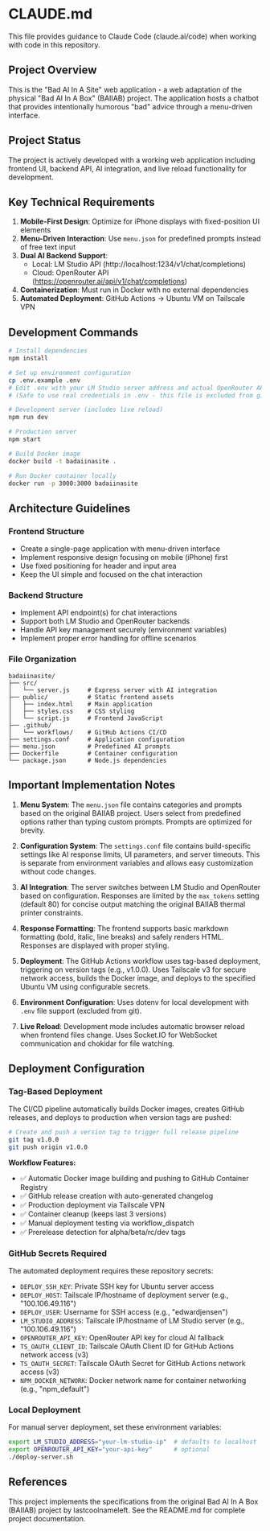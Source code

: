 # CLAUDE.md

This file provides guidance to Claude Code (claude.ai/code) when working with code in this repository.

## Project Overview

This is the "Bad AI In A Site" web application - a web adaptation of the physical "Bad AI In A Box" (BAIIAB) project. The application hosts a chatbot that provides intentionally humorous "bad" advice through a menu-driven interface.

## Project Status

The project is actively developed with a working web application including frontend UI, backend API, AI integration, and live reload functionality for development.

## Key Technical Requirements

1. **Mobile-First Design**: Optimize for iPhone displays with fixed-position UI elements
2. **Menu-Driven Interaction**: Use `menu.json` for predefined prompts instead of free text input
3. **Dual AI Backend Support**:
   - Local: LM Studio API (http://localhost:1234/v1/chat/completions)
   - Cloud: OpenRouter API (https://openrouter.ai/api/v1/chat/completions)
4. **Containerization**: Must run in Docker with no external dependencies
5. **Automated Deployment**: GitHub Actions → Ubuntu VM on Tailscale VPN

## Development Commands

```bash
# Install dependencies
npm install

# Set up environment configuration
cp .env.example .env
# Edit .env with your LM Studio server address and actual OpenRouter API key
# (Safe to use real credentials in .env - this file is excluded from git)

# Development server (includes live reload)
npm run dev

# Production server
npm start

# Build Docker image
docker build -t badaiinasite .

# Run Docker container locally
docker run -p 3000:3000 badaiinasite
```

## Architecture Guidelines

### Frontend Structure
- Create a single-page application with menu-driven interface
- Implement responsive design focusing on mobile (iPhone) first
- Use fixed positioning for header and input area
- Keep the UI simple and focused on the chat interaction

### Backend Structure
- Implement API endpoint(s) for chat interactions
- Support both LM Studio and OpenRouter backends
- Handle API key management securely (environment variables)
- Implement proper error handling for offline scenarios

### File Organization
```
badaiinasite/
├── src/
│   └── server.js     # Express server with AI integration
├── public/           # Static frontend assets
│   ├── index.html    # Main application
│   ├── styles.css    # CSS styling
│   └── script.js     # Frontend JavaScript
├── .github/
│   └── workflows/    # GitHub Actions CI/CD
├── settings.conf     # Application configuration
├── menu.json         # Predefined AI prompts
├── Dockerfile        # Container configuration
└── package.json      # Node.js dependencies
```

## Important Implementation Notes

1. **Menu System**: The `menu.json` file contains categories and prompts based on the original BAIIAB project. Users select from predefined options rather than typing custom prompts. Prompts are optimized for brevity.

2. **Configuration System**: The `settings.conf` file contains build-specific settings like AI response limits, UI parameters, and server timeouts. This is separate from environment variables and allows easy customization without code changes.

3. **AI Integration**: The server switches between LM Studio and OpenRouter based on configuration. Responses are limited by the `max_tokens` setting (default 80) for concise output matching the original BAIIAB thermal printer constraints.

4. **Response Formatting**: The frontend supports basic markdown formatting (bold, italic, line breaks) and safely renders HTML. Responses are displayed with proper styling.

5. **Deployment**: The GitHub Actions workflow uses tag-based deployment, triggering on version tags (e.g., v1.0.0). Uses Tailscale v3 for secure network access, builds the Docker image, and deploys to the specified Ubuntu VM using configurable secrets.

6. **Environment Configuration**: Uses dotenv for local development with `.env` file support (excluded from git).

7. **Live Reload**: Development mode includes automatic browser reload when frontend files change. Uses Socket.IO for WebSocket communication and chokidar for file watching.

## Deployment Configuration

### Tag-Based Deployment
The CI/CD pipeline automatically builds Docker images, creates GitHub releases, and deploys to production when version tags are pushed:

```bash
# Create and push a version tag to trigger full release pipeline
git tag v1.0.0
git push origin v1.0.0
```

**Workflow Features:**
- ✅ Automatic Docker image building and pushing to GitHub Container Registry
- ✅ GitHub release creation with auto-generated changelog
- ✅ Production deployment via Tailscale VPN
- ✅ Container cleanup (keeps last 3 versions)
- ✅ Manual deployment testing via workflow_dispatch
- ✅ Prerelease detection for alpha/beta/rc/dev tags

### GitHub Secrets Required
The automated deployment requires these repository secrets:
- `DEPLOY_SSH_KEY`: Private SSH key for Ubuntu server access
- `DEPLOY_HOST`: Tailscale IP/hostname of deployment server (e.g., "100.106.49.116")
- `DEPLOY_USER`: Username for SSH access (e.g., "edwardjensen")
- `LM_STUDIO_ADDRESS`: Tailscale IP/hostname of LM Studio server (e.g., "100.106.49.116")
- `OPENROUTER_API_KEY`: OpenRouter API key for cloud AI fallback
- `TS_OAUTH_CLIENT_ID`: Tailscale OAuth Client ID for GitHub Actions network access (v3)
- `TS_OAUTH_SECRET`: Tailscale OAuth Secret for GitHub Actions network access (v3)
- `NPM_DOCKER_NETWORK`: Docker network name for container networking (e.g., "npm_default")

### Local Deployment
For manual server deployment, set these environment variables:
```bash
export LM_STUDIO_ADDRESS="your-lm-studio-ip"  # defaults to localhost
export OPENROUTER_API_KEY="your-api-key"      # optional
./deploy-server.sh
```

## References

This project implements the specifications from the original Bad AI In A Box (BAIIAB) project by lastcoolnameleft. See the README.md for complete project documentation.